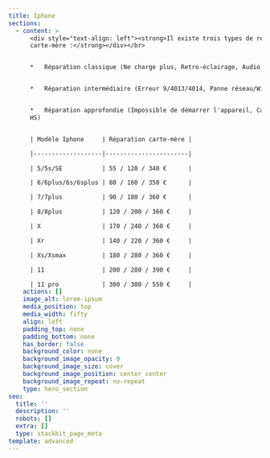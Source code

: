 ```yaml
---
title: Iphone
sections:
  - content: >
      <div style="text-align: left"><strong>Il existe trois types de réparations
      carte-mère :</strong></div></br>


      *   Réparation classique (Ne charge plus, Retro-éclairage, Audio, Tactile)


      *   Réparation intermédiaire (Erreur 9/4013/4014, Panne réseau/WiFi)


      *   Réparation approfondie (Impossible de démarrer l'appareil, Carte-mère
      HS)


      | Modèle Iphone     | Réparation carte-mère |

      |-------------------|-----------------------|

      | 5/5s/SE           | 55 / 120 / 340 €      |

      | 6/6plus/6s/6splus | 80 / 160 / 350 €      |

      | 7/7plus           | 90 / 180 / 360 €      |

      | 8/8plus           | 120 / 200 / 360 €     |

      | X                 | 170 / 240 / 360 €     |

      | Xr                | 140 / 220 / 360 €     |

      | Xs/Xsmax          | 180 / 280 / 360 €     |

      | 11                | 200 / 280 / 390 €     |

      | 11 pro            | 300 / 380 / 550 €     |
    actions: []
    image_alt: lorem-ipsum
    media_position: top
    media_width: fifty
    align: left
    padding_top: none
    padding_bottom: none
    has_border: false
    background_color: none
    background_image_opacity: 0
    background_image_size: cover
    background_image_position: center center
    background_image_repeat: no-repeat
    type: hero_section
seo:
  title: ''
  description: ''
  robots: []
  extra: []
  type: stackbit_page_meta
template: advanced
---
```

